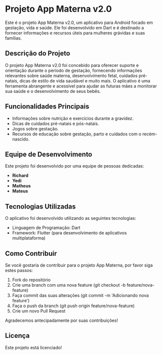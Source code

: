 # Projeto App Materna v2.0

Este é o projeto App Materna v2.0, um aplicativo para Android focado em gestação, vida e saúde. Ele foi desenvolvido em Dart e é destinado a fornecer informações e recursos úteis para mulheres grávidas e suas famílias.

## Descrição do Projeto

O projeto App Materna v2.0 foi concebido para oferecer suporte e orientação durante o período de gestação, fornecendo informações relevantes sobre saúde materna, desenvolvimento fetal, cuidados pré-natais, dicas de estilo de vida saudável e muito mais. O aplicativo é uma ferramenta abrangente e acessível para ajudar as futuras mães a monitorar sua saúde e o desenvolvimento de seus bebês.

## Funcionalidades Principais

- Informações sobre nutrição e exercícios durante a gravidez.
- Dicas de cuidados pré-natais e pós-natais.
- Jogos sobre gestação.
- Recursos de educação sobre gestação, parto e cuidados com o recém-nascido.

## Equipe de Desenvolvimento

Este projeto foi desenvolvido por uma equipe de pessoas dedicadas:

- **Richard**
- **Yedi**
- **Matheus**
- **Mateus**

## Tecnologias Utilizadas

O aplicativo foi desenvolvido utilizando as seguintes tecnologias:

- Linguagem de Programação: Dart
- Framework: Flutter (para desenvolvimento de aplicativos multiplataforma)

## Como Contribuir

Se você gostaria de contribuir para o projeto App Materna, por favor siga estes passos:

1. Fork do repositório
2. Crie uma branch com uma nova feature (git checkout -b feature/nova-feature)
3. Faça commit das suas alterações (git commit -m 'Adicionando nova feature')
4. Faça o push da branch (git push origin feature/nova-feature)
5. Crie um novo Pull Request

Agradecemos antecipadamente por suas contribuições!

## Licença

Este projeto está licenciado!

